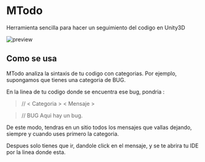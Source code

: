# MTodo
Herramienta sencilla para hacer un seguimiento del codigo en Unity3D

![preview](https://github.com/lPinchol/MTodo/blob/master/Res/previ.png?raw=true)

Como se usa
---
MTodo analiza la sintaxis de tu codigo con categorias.
Por ejemplo, supongamos que tienes una categoria de BUG.

En la linea de tu codigo donde se encuentra ese bug, pondria :

> // < Categoria > < Mensaje >

> // BUG Aqui hay un bug.

De este modo, tendras en un sitio todos los mensajes que vallas dejando, siempre y cuando uses primero la categoria.

Despues solo tienes que ir, dandole click en el mensaje, y se te abrira tu IDE por la linea donde esta.

